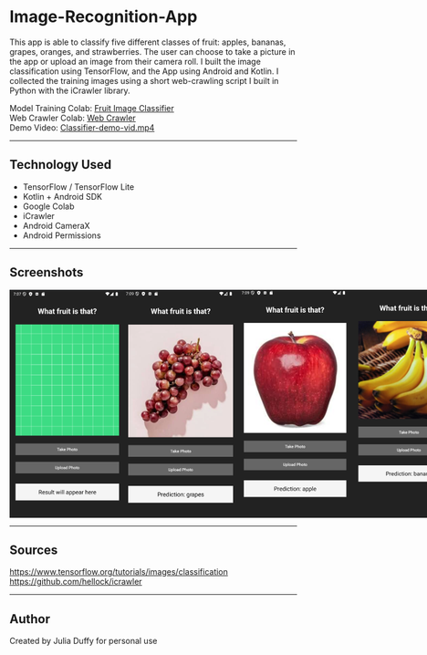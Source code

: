 # Image-Recognition-App

This app is able to classify five different classes of fruit: apples, bananas, grapes, oranges, and strawberries. The user can choose to take a picture in the app or upload an image from their camera roll. I built the image classification using TensorFlow, and the App using Android and Kotlin. I collected the training images using a short web-crawling script I built in Python with the iCrawler library.

Model Training Colab: <a href = "https://colab.research.google.com/drive/1xNfVM-Js5YFXc4p4hvL2spomfsf1jnr4#scrollTo=5pxU_sTqNrZy"> Fruit Image Classifier </a> <br>
Web Crawler Colab:  <a href = "https://colab.research.google.com/drive/1BJhcCzs0V1_9vaV_vfBbnocteg6c0m5t#scrollTo=jarxKflThSDS"> Web Crawler </a> <br>
Demo Video: <a href = "https://github.com/Juliatduffy/Image-Recognition-App/blob/main/classifier-demo-vid.mp4">Classifier-demo-vid.mp4</a>

---

## Technology Used
* TensorFlow / TensorFlow Lite
* Kotlin + Android SDK 
* Google Colab
* iCrawler
* Android CameraX
* Android Permissions


---

## Screenshots

<div style="display: flex; gap: 10;">
<img src="home.png" alt="Home Screen" height="400" />
<img src="grapes-prediction.png" alt="Home Screen" height="400" />
<img src="apple-prediction.png" alt="Home Screen" height="400" />
<img src="banana.png" alt="Home Screen" height="400" />
</div>

---

## Sources

https://www.tensorflow.org/tutorials/images/classification
https://github.com/hellock/icrawler

---

## Author

Created by Julia Duffy for personal use
